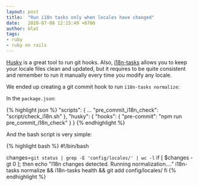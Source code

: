 ```yaml
---
layout: post
title:  "Run i18n tasks only when locales have changed"
date:   2020-07-08 12:15:49 +0700
author: blat
tags:
- ruby
- ruby on rails
---
```


[Husky](https://github.com/typicode/husky) is a great tool to run git hooks. Also,
[i18n-tasks](https://github.com/glebm/i18n-tasks) allows you to keep your locale files clean and
updated, but it requires to be quite consistent and remember to run it manually every time you
modify any locale.

We ended up creating a git commit hook to run `i18n-tasks normalize`:

In the `package.json`:

{% highlight json %}
"scripts": {
  ...
  "pre_commit_i18n_check": "script/check_i18n.sh"
},
"husky": {
  "hooks": {
   "pre-commit": "npm run pre_commit_i18n_check"
  }
}
{% endhighlight %}

And the bash script is very simple:

{% highlight bash %}
#!/bin/bash

changes=`git status | grep -E 'config/locales/' | wc -l`
if [ $changes -gt 0 ]; then
  echo "I18n changes detected. Running normalization...."
  i18n-tasks normalize && i18n-tasks health && git add config/locales/
fi
{% endhighlight %}
